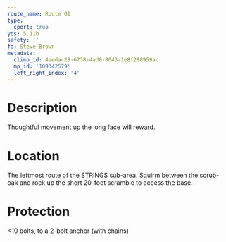 ```yaml
---
route_name: Route 01
type:
  sport: true
yds: 5.11b
safety: ''
fa: Steve Brown
metadata:
  climb_id: 4eedac28-6738-4ad0-8043-1e8f288959ac
  mp_id: '109342579'
  left_right_index: '4'
---
```

# Description
Thoughtful movement up the long face will reward.

# Location
The leftmost route of the STRINGS sub-area.  Squirm between the scrub-oak and rock up the short 20-foot scramble to access the base.

# Protection
<10 bolts, to a 2-bolt anchor (with chains)
